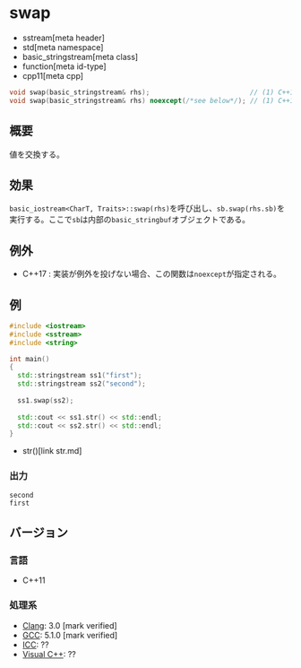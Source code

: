 # swap
* sstream[meta header]
* std[meta namespace]
* basic_stringstream[meta class]
* function[meta id-type]
* cpp11[meta cpp]

```cpp
void swap(basic_stringstream& rhs);                         // (1) C++11
void swap(basic_stringstream& rhs) noexcept(/*see below*/); // (1) C++17
```

## 概要
値を交換する。

## 効果
`basic_iostream<CharT, Traits>::swap(rhs)`を呼び出し、`sb.swap(rhs.sb)`を実行する。ここで`sb`は内部の`basic_stringbuf`オブジェクトである。

## 例外
- C++17 : 実装が例外を投げない場合、この関数は`noexcept`が指定される。

## 例
```cpp example
#include <iostream>
#include <sstream>
#include <string>

int main()
{
  std::stringstream ss1("first");
  std::stringstream ss2("second");
  
  ss1.swap(ss2);
  
  std::cout << ss1.str() << std::endl;
  std::cout << ss2.str() << std::endl;
}
```
* str()[link str.md]

### 出力
```
second
first
```

## バージョン
### 言語
- C++11

### 処理系
- [Clang](/implementation.md#clang): 3.0 [mark verified]
- [GCC](/implementation.md#gcc): 5.1.0 [mark verified]
- [ICC](/implementation.md#icc): ??
- [Visual C++](/implementation.md#visual_cpp): ??
